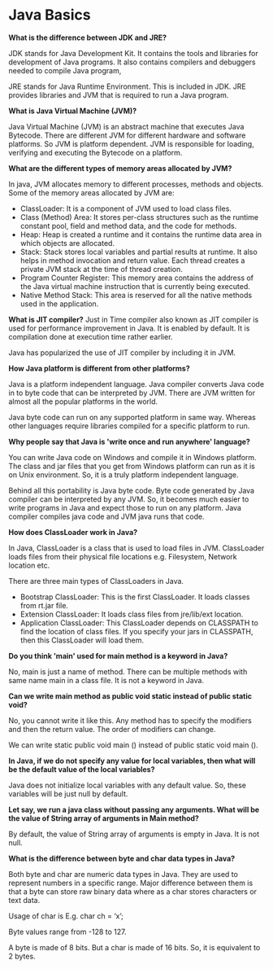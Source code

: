 # **Java Basics**


**What is the difference between JDK and JRE?**

JDK stands for Java Development Kit. It contains the tools and libraries for development of Java programs. It also contains compilers and debuggers needed to compile Java program,

JRE stands for Java Runtime Environment. This is included in JDK. JRE provides libraries and JVM that is required to run a Java program.


**What is Java Virtual Machine (JVM)?**

Java Virtual Machine (JVM) is an abstract machine that executes Java Bytecode. There are different JVM for different hardware and software platforms. So JVM is platform dependent. JVM is responsible for loading, verifying and executing the Bytecode on a platform.


**What are the different types of memory areas allocated by JVM?**

In java, JVM allocates memory to different processes, methods and objects. Some of the memory areas allocated by JVM are:

- ClassLoader: It is a component of JVM used to load class files.
- Class (Method) Area: It stores per-class structures such as the runtime constant pool, field and method data, and the code for methods.
- Heap: Heap is created a runtime and it contains the runtime data area in which objects are allocated.
- Stack: Stack stores local variables and partial results at runtime. It also helps in method invocation and return value. Each thread creates a private JVM stack at the time of thread creation.
- Program Counter Register: This memory area contains the address of the Java virtual machine instruction that is currently being executed.
- Native Method Stack: This area is reserved for all the native methods used in the application.


**What is JIT compiler?**
Just in Time compiler also known as JIT compiler is used for performance improvement in Java. It is enabled by default. It is compilation done at execution time rather earlier.

Java has popularized the use of JIT compiler by including it in JVM.


**How Java platform is different from other platforms?**

Java is a platform independent language. Java compiler converts Java code in to byte code that can be interpreted by JVM. There are JVM written for almost all the popular platforms in the world.

Java byte code can run on any supported platform in same way. Whereas other languages require libraries compiled for a specific platform to run.

**Why people say that Java is 'write once and run anywhere' language?**

You can write Java code on Windows and compile it in Windows platform. The class and jar files that you get from Windows platform can run as it is on Unix environment. So, it is a truly platform independent language.

Behind all this portability is Java byte code. Byte code generated by Java compiler can be interpreted by any JVM. So, it becomes much easier to write programs in Java and expect those to run on any platform. Java compiler compiles java code and JVM java runs that code.

**How does ClassLoader work in Java?**

In Java, ClassLoader is a class that is used to load files in JVM. ClassLoader loads files from their physical	file locations e.g. Filesystem, Network location etc.

There are three main types of ClassLoaders in Java.

- Bootstrap ClassLoader: This is the first ClassLoader. It loads classes from rt.jar file.
- Extension ClassLoader: It loads class files from jre/lib/ext location.
- Application ClassLoader: This ClassLoader depends on CLASSPATH to find the location of class files. If you specify your jars in CLASSPATH, then this ClassLoader will load them.

**Do you think 'main' used for main method is a keyword in Java?**

No, main is just a name of method. There can be multiple methods with same name main in a class file. It is not a keyword in Java.

**Can we write main method as public void static instead of public static void?**

No, you cannot write it like this. Any method has to specify the modifiers and then the return value. The order of modifiers can change.

We can write static public void main () instead of public static void main ().

**In Java, if we do not specify any value for local variables, then what will be the default value of the local variables?**

Java does not initialize local variables with any default value. So, these variables will be just null by default.


**Let say, we run a java class without passing any arguments. What will be the value of String array of arguments in Main method?**

By default, the value of String array of arguments is empty in Java. It is not null.

**What is the difference between byte and char data types in Java?**

Both byte and char are numeric data types in Java. They are used to represent numbers in a specific range. Major difference between them is that a byte can store raw binary data where as a char stores characters or text data.

Usage of char is E.g. char ch = ‘x’;

Byte values range from -128 to 127.

A byte is made of 8 bits. But a char is made of 16 bits. So, it is equivalent to 2 bytes.